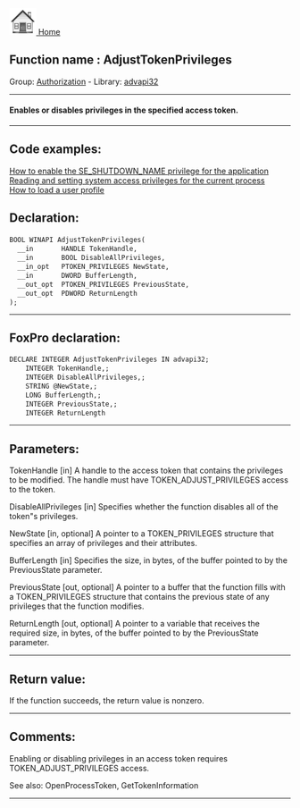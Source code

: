 [<img src="../../images/home.png"> Home ](https://github.com/VFPX/Win32API)  

## Function name : AdjustTokenPrivileges
Group: [Authorization](../../functions_group.md#Authorization)  -  Library: [advapi32](../../Libraries.md#advapi32)  
***  


#### Enables or disables privileges in the specified access token.
***  


## Code examples:
[How to enable the SE_SHUTDOWN_NAME privilege for the application](../../samples/sample_552.md)  
[Reading and setting system access privileges for the current process](../../samples/sample_554.md)  
[How to load a user profile](../../samples/sample_602.md)  

## Declaration:
```foxpro  
BOOL WINAPI AdjustTokenPrivileges(
  __in       HANDLE TokenHandle,
  __in       BOOL DisableAllPrivileges,
  __in_opt   PTOKEN_PRIVILEGES NewState,
  __in       DWORD BufferLength,
  __out_opt  PTOKEN_PRIVILEGES PreviousState,
  __out_opt  PDWORD ReturnLength
);  
```  
***  


## FoxPro declaration:
```foxpro  
DECLARE INTEGER AdjustTokenPrivileges IN advapi32;
	INTEGER TokenHandle,;
	INTEGER DisableAllPrivileges,;
	STRING @NewState,;
	LONG BufferLength,;
	INTEGER PreviousState,;
	INTEGER ReturnLength  
```  
***  


## Parameters:
TokenHandle [in]
A handle to the access token that contains the privileges to be modified. The handle must have TOKEN_ADJUST_PRIVILEGES access to the token.

DisableAllPrivileges [in]
Specifies whether the function disables all of the token"s privileges.

NewState [in, optional]
A pointer to a TOKEN_PRIVILEGES structure that specifies an array of privileges and their attributes.

BufferLength [in]
Specifies the size, in bytes, of the buffer pointed to by the PreviousState parameter.

PreviousState [out, optional]
A pointer to a buffer that the function fills with a TOKEN_PRIVILEGES structure that contains the previous state of any privileges that the function modifies. 

ReturnLength [out, optional]
A pointer to a variable that receives the required size, in bytes, of the buffer pointed to by the PreviousState parameter.  
***  


## Return value:
If the function succeeds, the return value is nonzero.  
***  


## Comments:
Enabling or disabling privileges in an access token requires TOKEN_ADJUST_PRIVILEGES access.  
  
See also: OpenProcessToken, GetTokenInformation    
  
***  

